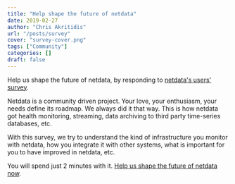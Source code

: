 ```yaml
---
title: "Help shape the future of netdata"
date: 2019-02-27
author: "Chris Akritidis"
url: "/posts/survey"
cover: "survey-cover.png"
tags: ["Community"]
categories: []
draft: false
---
```


Help us shape the future of netdata, by responding to [netdata's users' survey](https://docs.google.com/forms/d/1lXKZd8YOKJxF1clQHkv8N1tx2rF4PqPjhRwLYDceA3g/edit).

<!--more-->

Netdata is a community driven project. Your love, your enthusiasm, your needs define its roadmap. We always did it that way. This is how netdata got health monitoring, streaming, data archiving to third party time-series databases, etc.

With this survey, we try to understand the kind of infrastructure you monitor with netdata, how you integrate it with other systems, what is important for you to have improved in netdata, etc.

You will spend just 2 minutes with it. [Help us shape the future of netdata now](https://docs.google.com/forms/d/1lXKZd8YOKJxF1clQHkv8N1tx2rF4PqPjhRwLYDceA3g/edit).
